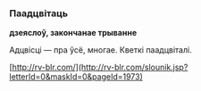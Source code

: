 ### Паадцвітаць
**дзеяслоў, закончанае трыванне**

Адцвісці — пра ўсё, многае. Кветкі паадцвіталі.

<a rel="author">[http://rv-blr.com/](http://rv-blr.com/slounik.jsp?letterId=0&maskId=0&pageId=1973)</a>
